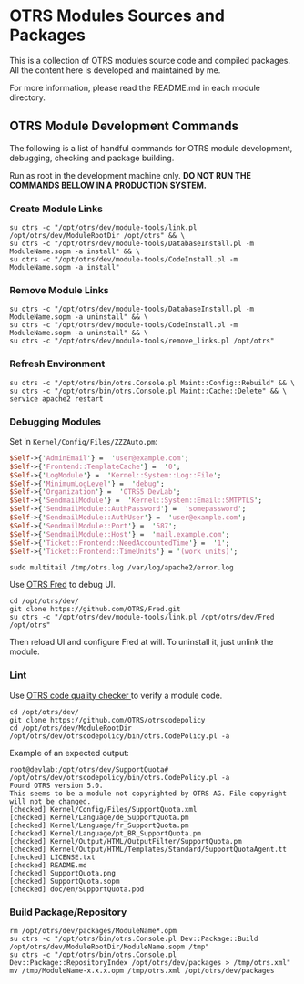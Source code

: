 # OTRS Modules Sources and Packages

This is a collection of OTRS modules source code and compiled packages. All the content here is developed and maintained by me.

For more information, please read the README.md in each module directory.

## OTRS Module Development Commands

The following is a list of handful commands for OTRS module development, debugging, checking and package building.

Run as root in the development machine only. **DO NOT RUN THE COMMANDS BELLOW IN A PRODUCTION SYSTEM.**

### Create Module Links

```
su otrs -c "/opt/otrs/dev/module-tools/link.pl /opt/otrs/dev/ModuleRootDir /opt/otrs" && \
su otrs -c "/opt/otrs/dev/module-tools/DatabaseInstall.pl -m ModuleName.sopm -a install" && \
su otrs -c "/opt/otrs/dev/module-tools/CodeInstall.pl -m ModuleName.sopm -a install"
```

### Remove Module Links

```
su otrs -c "/opt/otrs/dev/module-tools/DatabaseInstall.pl -m ModuleName.sopm -a uninstall" && \
su otrs -c "/opt/otrs/dev/module-tools/CodeInstall.pl -m ModuleName.sopm -a uninstall" && \
su otrs -c "/opt/otrs/dev/module-tools/remove_links.pl /opt/otrs"
```

### Refresh Environment

```
su otrs -c "/opt/otrs/bin/otrs.Console.pl Maint::Config::Rebuild" && \
su otrs -c "/opt/otrs/bin/otrs.Console.pl Maint::Cache::Delete" && \
service apache2 restart
```

### Debugging Modules

Set in `Kernel/Config/Files/ZZZAuto.pm`:

```perl
$Self->{'AdminEmail'} =  'user@example.com';
$Self->{'Frontend::TemplateCache'} =  '0';
$Self->{'LogModule'} =  'Kernel::System::Log::File';
$Self->{'MinimumLogLevel'} =  'debug';
$Self->{'Organization'} =  'OTRS5 DevLab';
$Self->{'SendmailModule'} =  'Kernel::System::Email::SMTPTLS';
$Self->{'SendmailModule::AuthPassword'} =  'somepassword';
$Self->{'SendmailModule::AuthUser'} =  'user@example.com';
$Self->{'SendmailModule::Port'} =  '587';
$Self->{'SendmailModule::Host'} =  'mail.example.com';
$Self->{'Ticket::Frontend::NeedAccountedTime'} =  '1';
$Self->{'Ticket::Frontend::TimeUnits'} = '(work units)';
```

```
sudo multitail /tmp/otrs.log /var/log/apache2/error.log
```

Use [OTRS Fred](https://github.com/OTRS/Fred) to debug UI.

```
cd /opt/otrs/dev/
git clone https://github.com/OTRS/Fred.git
su otrs -c "/opt/otrs/dev/module-tools/link.pl /opt/otrs/dev/Fred /opt/otrs"
```

Then reload UI and configure Fred at will. To uninstall it, just unlink the module.

### Lint

Use [OTRS code quality checker ](https://github.com/OTRS/otrscodepolicy) to verify a module code.

```
cd /opt/otrs/dev/
git clone https://github.com/OTRS/otrscodepolicy
cd /opt/otrs/dev/ModuleRootDir
/opt/otrs/dev/otrscodepolicy/bin/otrs.CodePolicy.pl -a
```

Example of an expected output:

```
root@devlab:/opt/otrs/dev/SupportQuota# /opt/otrs/dev/otrscodepolicy/bin/otrs.CodePolicy.pl -a
Found OTRS version 5.0.
This seems to be a module not copyrighted by OTRS AG. File copyright will not be changed.
[checked] Kernel/Config/Files/SupportQuota.xml
[checked] Kernel/Language/de_SupportQuota.pm
[checked] Kernel/Language/fr_SupportQuota.pm
[checked] Kernel/Language/pt_BR_SupportQuota.pm
[checked] Kernel/Output/HTML/OutputFilter/SupportQuota.pm
[checked] Kernel/Output/HTML/Templates/Standard/SupportQuotaAgent.tt
[checked] LICENSE.txt
[checked] README.md
[checked] SupportQuota.png
[checked] SupportQuota.sopm
[checked] doc/en/SupportQuota.pod
```

### Build Package/Repository

```
rm /opt/otrs/dev/packages/ModuleName*.opm
su otrs -c "/opt/otrs/bin/otrs.Console.pl Dev::Package::Build /opt/otrs/dev/ModuleRootDir/ModuleName.sopm /tmp"
su otrs -c "/opt/otrs/bin/otrs.Console.pl Dev::Package::RepositoryIndex /opt/otrs/dev/packages > /tmp/otrs.xml"
mv /tmp/ModuleName-x.x.x.opm /tmp/otrs.xml /opt/otrs/dev/packages
```
